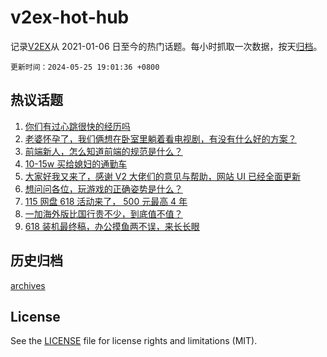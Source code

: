 # v2ex-hot-hub

 记录[V2EX](https://www.v2ex.com/)从 2021-01-06 日至今的热门话题。每小时抓取一次数据，按天[归档](archives)。

`更新时间：2024-05-25 19:01:36 +0800`

## 热议话题

1. [你们有过心跳很快的经历吗](https://www.v2ex.com/t/1043838)
1. [老婆怀孕了，我们俩想在卧室里躺着看电视剧，有没有什么好的方案？](https://www.v2ex.com/t/1043700)
1. [前端新人，怎么知道前端的规范是什么？](https://www.v2ex.com/t/1043799)
1. [10-15w 买给媳妇的通勤车](https://www.v2ex.com/t/1043804)
1. [大家好我又来了，感谢 V2 大佬们的意见与帮助，网站 UI 已经全面更新](https://www.v2ex.com/t/1043828)
1. [想问问各位，玩游戏的正确姿势是什么？](https://www.v2ex.com/t/1043742)
1. [115 网盘 618 活动来了， 500 元最高 4 年](https://www.v2ex.com/t/1043798)
1. [一加海外版比国行贵不少，到底值不值？](https://www.v2ex.com/t/1043766)
1. [618 装机最终稿，办公摸鱼两不误，来长长眼](https://www.v2ex.com/t/1043795)

## 历史归档

[archives](archives)

## License

See the [LICENSE](LICENSE) file for license rights and limitations (MIT).
